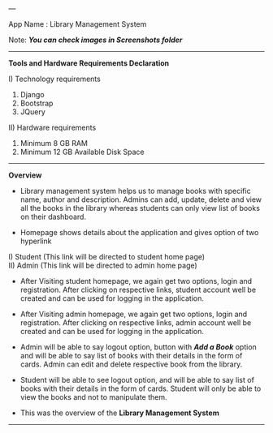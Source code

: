 —

App Name : Library Management System

Note: <b><i>You can check images in Screenshots folder</i></b>

---

**Tools and Hardware Requirements Declaration**

I) Technology requirements
1) Django
2) Bootstrap
3) JQuery

II) Hardware requirements
1) Minimum 8 GB RAM
2) Minimum 12 GB Available Disk Space

---

**Overview**

* Library management system helps us to manage books with specific name, author and description. Admins can add, update, delete and view all the books in the library whereas students can only view list of books on their dashboard.

* Homepage shows details about the application and gives option of two hyperlink


I)  Student (This link will be directed to student home page) <br />
II) Admin (This link will be directed to admin home page)


* After Visiting student homepage, we again get two options, login and registration. After clicking on respective links, student account well be created and can be used for logging in the application.

* After Visiting admin homepage, we again get two options, login and registration. After clicking on respective links, admin account well be created and can be used for logging in the application.

* Admin will be able to say logout option, button with <b><i>Add a Book</i></b> option and will be able to say list of books with their details in the form of cards. Admin can edit and delete respective book from the library.

* Student  will be able to see logout option, and will be able to say list of books with their details in the form of cards. Student will only be able to view the books and not to manipulate them.

* This was the overview of the <b>Library Management System</b>

---
